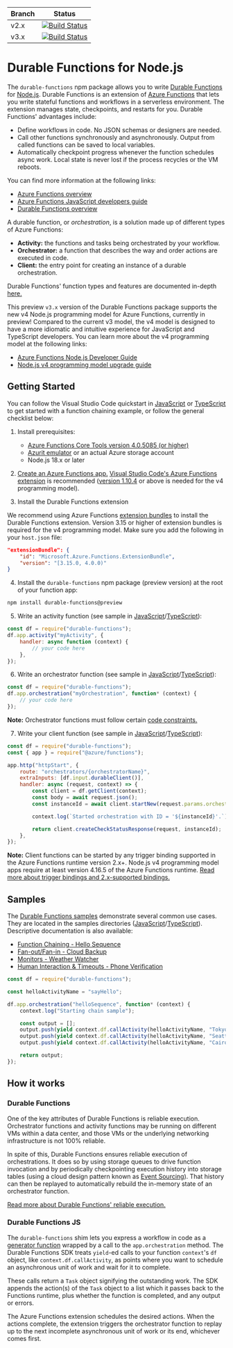 | Branch | Status                                                                                                                                                                                                                                    |
| ------ | ----------------------------------------------------------------------------------------------------------------------------------------------------------------------------------------------------------------------------------------- |
| v2.x   | [![Build Status](https://azfunc.visualstudio.com/Azure%20Functions/_apis/build/status/Azure.azure-functions-durable-js?branchName=v2.x)](https://azfunc.visualstudio.com/Azure%20Functions/_build/latest?definitionId=13&branchName=v2.x) |
| v3.x   | [![Build Status](https://azfunc.visualstudio.com/Azure%20Functions/_apis/build/status/Azure.azure-functions-durable-js?branchName=v3.x)](https://azfunc.visualstudio.com/Azure%20Functions/_build/latest?definitionId=13&branchName=v3.x) |

# Durable Functions for Node.js

The `durable-functions` npm package allows you to write [Durable Functions](https://docs.microsoft.com/azure/azure-functions/durable/durable-functions-overview?tabs=javascript-v4) for [Node.js](https://docs.microsoft.com/azure/azure-functions/functions-reference-node?pivots=nodejs-model-v4). Durable Functions is an extension of [Azure Functions](https://docs.microsoft.com/azure/azure-functions/functions-overview) that lets you write stateful functions and workflows in a serverless environment. The extension manages state, checkpoints, and restarts for you. Durable Functions' advantages include:

-   Define workflows in code. No JSON schemas or designers are needed.
-   Call other functions synchronously and asynchronously. Output from called functions can be saved to local variables.
-   Automatically checkpoint progress whenever the function schedules async work. Local state is never lost if the process recycles or the VM reboots.

You can find more information at the following links:

-   [Azure Functions overview](https://docs.microsoft.com/azure/azure-functions/functions-overview)
-   [Azure Functions JavaScript developers guide](https://docs.microsoft.com/azure/azure-functions/functions-reference-node?pivots=nodejs-model-v4)
-   [Durable Functions overview](https://docs.microsoft.com/azure/azure-functions/durable/durable-functions-overview?tabs=javascript-v4)

A durable function, or _orchestration_, is a solution made up of different types of Azure Functions:

-   **Activity:** the functions and tasks being orchestrated by your workflow.
-   **Orchestrator:** a function that describes the way and order actions are executed in code.
-   **Client:** the entry point for creating an instance of a durable orchestration.

Durable Functions' function types and features are documented in-depth [here.](https://docs.microsoft.com/azure/azure-functions/durable/durable-functions-types-features-overview)

This preview `v3.x` version of the Durable Functions package supports the new v4 Node.js programming model for Azure Functions, currently in preview! Compared to the current v3 model, the v4 model is designed to have a more idiomatic and intuitive experience for JavaScript and TypeScript developers. You can learn more about the v4 programming model at the following links:

-   [Azure Functions Node.js Developer Guide](https://docs.microsoft.com/azure/azure-functions/functions-reference-node?pivots=nodejs-model-v4)
-   [Node.js v4 programming model upgrade guide](https://learn.microsoft.com/azure/azure-functions/functions-node-upgrade-v4)

## Getting Started

You can follow the Visual Studio Code quickstart in [JavaScript](https://docs.microsoft.com/azure/azure-functions/durable/quickstart-js-vscode?pivots=nodejs-model-v4) or [TypeScript](https://docs.microsoft.com/azure/azure-functions/durable/quickstart-ts-vscode?pivots=nodejs-model-v4) to get started with a function chaining example, or follow the general checklist below:

1. Install prerequisites:

    - [Azure Functions Core Tools version 4.0.5085 (or higher)](https://learn.microsoft.com/azure/azure-functions/functions-run-local?tabs=v4%2Cwindows%2Cnode%2Cportal%2Cbash#install-the-azure-functions-core-tools)
    - [Azurit emulator](https://learn.microsoft.com/azure/storage/common/storage-use-azurite) or an actual Azure storage account
    - Node.js 18.x or later

2. [Create an Azure Functions app.](https://learn.microsoft.com/azure/azure-functions/create-first-function-vs-code-node?pivots=nodejs-model-v4) [Visual Studio Code's Azure Functions extension](https://marketplace.visualstudio.com/items?itemName=ms-azuretools.vscode-azurefunctions) is recommended ([version 1.10.4](https://github.com/microsoft/vscode-azurefunctions/releases/tag/v1.10.4) or above is needed for the v4 programming model).

3. Install the Durable Functions extension

We recommend using Azure Functions [extension bundles](https://learn.microsoft.com/azure/azure-functions/functions-bindings-register#extension-bundles) to install the Durable Functions extension. Version 3.15 or higher of extension bundles is required for the v4 programming model. Make sure you add the following in your `host.json` file:

```json
"extensionBundle": {
    "id": "Microsoft.Azure.Functions.ExtensionBundle",
    "version": "[3.15.0, 4.0.0)"
}
```

4. Install the `durable-functions` npm package (preview version) at the root of your function app:

```bash
npm install durable-functions@preview
```

5. Write an activity function (see sample in [JavaScript](./samples-js/functions/sayHello.js#L37)/[TypeScript](./samples-ts/functions/sayHello.ts#L44)):

```javascript
const df = require("durable-functions");
df.app.activity("myActivity", {
    handler: async function (context) {
        // your code here
    },
});
```

6. Write an orchestrator function (see sample in [JavaScript](./samples-js/functions/sayHello.js#L5)/[TypeScript](./samples-ts/functions/sayHello.ts#L6)):

```javascript
const df = require("durable-functions");
df.app.orchestration("myOrchestration", function* (context) {
    // your code here
});
```

**Note:** Orchestrator functions must follow certain [code constraints.](https://docs.microsoft.com/azure/azure-functions/durable-functions-checkpointing-and-replay#orchestrator-code-constraints)

7. Write your client function (see sample in [JavaScript](./samples-js/functions/httpStart.js)/[TypeScript](./samples-ts/functions/httpStart.ts)):

```javascript
const df = require("durable-functions");
const { app } = require("@azure/functions");

app.http("httpStart", {
    route: "orchestrators/{orchestratorName}",
    extraInputs: [df.input.durableClient()],
    handler: async (request, context) => {
        const client = df.getClient(context);
        const body = await request.json();
        const instanceId = await client.startNew(request.params.orchestratorName, { input: body });

        context.log(`Started orchestration with ID = '${instanceId}'.`);

        return client.createCheckStatusResponse(request, instanceId);
    },
});
```

**Note:** Client functions can be started by any trigger binding supported in the Azure Functions runtime version 2.x+. Node.js v4 programming model apps require at least version 4.16.5 of the Azure Functions runtime. [Read more about trigger bindings and 2.x-supported bindings.](https://docs.microsoft.com/azure/azure-functions/functions-triggers-bindings#overview)

## Samples

The [Durable Functions samples](https://docs.microsoft.com/azure/azure-functions/durable-functions-install) demonstrate several common use cases. They are located in the samples directories ([JavaScript](./samples-js/)/[TypeScript](./samples-ts/)). Descriptive documentation is also available:

-   [Function Chaining - Hello Sequence](https://docs.microsoft.com/azure/azure-functions/durable-functions-sequence?tabs=javascript-v4)
-   [Fan-out/Fan-in - Cloud Backup](https://docs.microsoft.com/azure/azure-functions/durable-functions-cloud-backup?tabs=javascript-v4)
-   [Monitors - Weather Watcher](https://docs.microsoft.com/azure/azure-functions/durable-functions-monitor?tabs=javascript)
-   [Human Interaction & Timeouts - Phone Verification](https://docs.microsoft.com/azure/azure-functions/durable-functions-phone-verification?tabs=javascript-v4)

```javascript
const df = require("durable-functions");

const helloActivityName = "sayHello";

df.app.orchestration("helloSequence", function* (context) {
    context.log("Starting chain sample");

    const output = [];
    output.push(yield context.df.callActivity(helloActivityName, "Tokyo"));
    output.push(yield context.df.callActivity(helloActivityName, "Seattle"));
    output.push(yield context.df.callActivity(helloActivityName, "Cairo"));

    return output;
});
```

## How it works

### Durable Functions

One of the key attributes of Durable Functions is reliable execution. Orchestrator functions and activity functions may be running on different VMs within a data center, and those VMs or the underlying networking infrastructure is not 100% reliable.

In spite of this, Durable Functions ensures reliable execution of orchestrations. It does so by using storage queues to drive function invocation and by periodically checkpointing execution history into storage tables (using a cloud design pattern known as [Event Sourcing](https://docs.microsoft.com/azure/architecture/patterns/event-sourcing)). That history can then be replayed to automatically rebuild the in-memory state of an orchestrator function.

[Read more about Durable Functions' reliable execution.](https://learn.microsoft.com/azure/azure-functions/durable/durable-functions-orchestrations?tabs=javascript-v4)

### Durable Functions JS

The `durable-functions` shim lets you express a workflow in code as a [generator function](https://developer.mozilla.org/docs/Web/JavaScript/Guide/Iterators_and_Generators) wrapped by a call to the `app.orchestration` method. The Durable Functions SDK treats `yield`-ed calls to your function `context`'s `df` object, like `context.df.callActivity`, as points where you want to schedule an asynchronous unit of work and wait for it to complete.

These calls return a `Task` object signifying the outstanding work. The SDK appends the action(s) of the `Task` object to a list which it passes back to the Functions runtime, plus whether the function is completed, and any output or errors.

The Azure Functions extension schedules the desired actions. When the actions complete, the extension triggers the orchestrator function to replay up to the next incomplete asynchronous unit of work or its end, whichever comes first.
